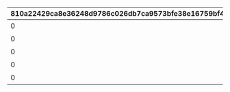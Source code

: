 |810a22429ca8e36248d9786c026db7ca9573bfe38e16759bf44e76d1499d079b|4a7b566212918d9b71692b0935dc77c5c883b9e03cf11a2a015b3383b982a808|eaa704373ea6eca3130ad16bbbb9300a873c050767a66c8f52202a23ab53026f|495f0bb8a44b828525b6149f56d2e50386ea9bb2b43f1a8d9b314624e0931ad8|60b5d7537ab536e1aeefa124de7560a4900fcc4889104f21c6fc39f67dbc2550|633646bbcae565c7083ca305903dbd725e688c4cb51ac06b378d7370b265f93e|
| --- | --- | --- | --- | --- | --- |
|0|アストルム開発録|0|5201004|10201|4|
|0|コンサートポスター|0|5202007|10202|4|
|0|なぜなにクローチェ|10203101|0|10203|4|
|0|アルケミック・リプレイ|10204101|0|10204|4|
|0|ド令嬢更生チャレンジ|0|5205007|10205|4|